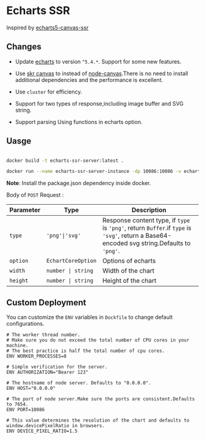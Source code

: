 # Echarts SSR

Inspired by [echarts5-canvas-ssr](https://github.com/mosliu/echarts5-canvas-ssr#readme)

## Changes

- Update [echarts](https://echarts.apache.org/) to version `^5.4.*`. Support for some new features.

- Use [skr canvas](https://github.com/Brooooooklyn/canvas) to instead of [node-canvas](https://github.com/Automattic/node-canvas).There is no need to install additional dependencies and the performance is excellent.

- Use `cluster` for efficiency.

- Support for two types of response,including image buffer and SVG string.

- Support parsing Using functions in echarts option.

## Uasge

```sh

docker build -t echarts-ssr-server:latest .

docker run --name echarts-ssr-server-instance -dp 10086:10086 -v echarts-fonts:/usr/share/fonts echarts-ssr-server:latest

```

**Note**: Install the package.json dependency inside docker.


Body of `POST` Request :

Parameter | Type | Description
----- | ----- | -----
`type` | `'png'\|'svg'` | Response content type, if `type` is `'png'`, return `Buffer`.if `type` is `'svg'`, return a Base64-encoded svg string.Defaults to `'png'`.
`option`| `EchartCoreOption`| Options of echarts
`width`| `number \| string` | Width of the chart
`height`| `number \| string` | Height of the chart

## Custom Deployment

 You can customize the `ENV` variables in `Dockfile` to change default configurations.

``` Dockfile
# The worker thread number.
# Make sure you do not exceed the total number of CPU cores in your machine.
# The best practice is half the total number of cpu cores.
ENV WORKER_PROCESSES=8

# Simple verification for the server.
ENV AUTHORIZATION="Bearer 123"

# The hostname of node server. Defaults to "0.0.0.0".
ENV HOST="0.0.0.0"

# The port of node server.Make sure the ports are consistent.Defaults to 7654.
ENV PORT=10086

# This value determines the resolution of the chart and defaults to window.devicePixelRatio in browsers.
ENV DEVICE_PIXEL_RATIO=1.5
```
